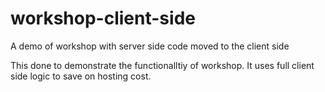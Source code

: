 # workshop-client-side
A demo of workshop with server side code moved to the client side

This done to demonstrate the functionalltiy of workshop. It uses full client side logic to save on hosting cost.

